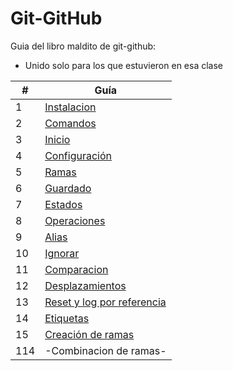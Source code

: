 # Git-GitHub

Guia del libro maldito de git-github:  
- Unido solo para los que estuvieron en esa clase

|  #  | Guía |
| --- | --- |
| 1   | [Instalacion](https://github.com/megagringa/Git-GitHub/tree/main/INSTALACION) |
| 2   | [Comandos](https://github.com/megagringa/Git-GitHub/tree/main/Comandos_Basicos) |
| 3 | [Inicio](https://github.com/megagringa/Git-GitHub/tree/main/Inicio_Repo) |
| 4 | [Configuración](https://github.com/megagringa/Git-GitHub/tree/main/Configuracion_git) |
| 5 | [Ramas](https://github.com/megagringa/Git-GitHub/tree/main/RAMAS) |
| 6 | [Guardado](https://github.com/megagringa/Git-GitHub/tree/main/GUARDADO) |
| 7 | [Estados](https://github.com/megagringa/Git-GitHub/tree/main/ESTADO)|
| 8 | [Operaciones](https://github.com/megagringa/Git-GitHub/tree/main/OPERACIONES) |
| 9 | [Alias](https://github.com/megagringa/Git-GitHub/tree/main/ALIAS) |
| 10 | [Ignorar](https://github.com/megagringa/Git-GitHub/tree/main/IGNORAR) |
| 11 | [Comparacion](https://github.com/megagringa/Git-GitHub/tree/main/COMPARACION) |
| 12 | [Desplazamientos](https://github.com/megagringa/Git-GitHub/tree/main/DESPLAZAMIENTO) |
| 13 | [Reset y log por referencia](https://github.com/megagringa/Git-GitHub/tree/main/reset_log_porReferencia) |
| 14 | [Etiquetas](https://github.com/megagringa/Git-GitHub/tree/main/reset_log_ETIQUETAS) |
| 15 | [Creación de ramas](https://github.com/megagringa/Git-GitHub/tree/main/creacion_Ramas) |
| 114 | -Combinacion de ramas- |